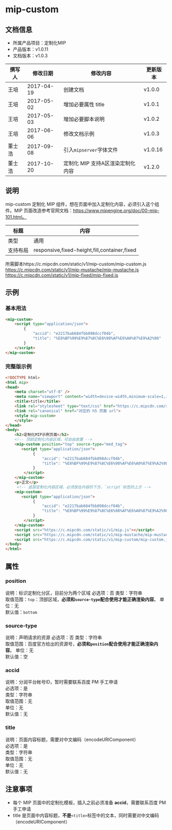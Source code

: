 # mip-custom

## 文档信息

- 所属产品项目：定制化MIP
- 产品版本：v1.0.11
- 文档版本：v1.0.3

撰写人|修改日期|修改内容|更新版本
---|---|---|---
王培|2017-04-19|创建文档|v1.0.0
王培|2017-05-02|增加必要属性 title|v1.0.1
王培|2017-05-03|增加必要脚本说明|v1.0.2
王培|2017-06-06|修改文档示例|v1.0.3
董士浩|2017-09-08|引入`mipserver`字体文件|v1.0.16
董士浩|2017-10-20|定制化 MIP 支持A区渲染定制化内容|v1.2.0

## 说明

mip-custom 定制化 MIP 组件，想在页面中加入定制化内容，必须引入这个组件。MIP 页面改造参考官网文档：https://www.mipengine.org/doc/00-mip-101.html。

标题|内容
----|----
类型|通用
支持布局|responsive,fixed-height,fill,container,fixed
所需脚本https://c.mipcdn.com/static/v1/mip-custom/mip-custom.js<br/> https://c.mipcdn.com/static/v1/mip-mustache/mip-mustache.js<br>https://c.mipcdn.com/static/v1/mip-fixed/mip-fixed.js

## 示例

### 基本用法

```html
<mip-custom>
    <script type="application/json">
        {
            "accid": "e2217bab684fbb898dccf04b",
            "title": "%E8%BF%99%E9%87%8C%E6%98%AF%E6%A0%87%E9%A2%98"
        }
    </script>
</mip-custom>
```

### 完整版示例

```html
<!DOCTYPE html>
<html mip>
<head>
    <meta charset="utf-8" />
    <meta name="viewport" content="width=device-width,minimum-scale=1,initial-scale=1" />
    <title>title</title>
    <link rel="stylesheet" type="text/css" href="https://c.mipcdn.com/static/v1/mip.css">
    <link rel="canonical" href="对应的 h5 页面 url">
    <style mip-custom>
    </style>
</head>
<body>
    <h2>定制化MIP示例页面</h2>
    <!-- 顶部定制化内容区域，可自由放置 -->
    <mip-custom position="top" source-type="med_tag">
       <script type="application/json">
            {
                "accid": "e2217bab684fbb898dccf04b",
                "title": "%E8%BF%99%E9%87%8C%E6%98%AF%E6%A0%87%E9%A2%98"
            }
        </script>
    </mip-custom>
    <p>正文</p>
     <!-- 底部定制化内容区域，必须放在内容的下方、`script`标签的上方 -->
    <mip-custom>
       <script type="application/json">
            {
                "accid": "e2217bab684fbb898dccf04b",
                "title": "%E8%BF%99%E9%87%8C%E6%98%AF%E6%A0%87%E9%A2%98"
            }
        </script>
    </mip-custom>
    <script src="https://c.mipcdn.com/static/v1/mip.js"></script>
    <script src="https://c.mipcdn.com/static/v1/mip-mustache/mip-mustache.js"></script>
    <script src="https://c.mipcdn.com/static/v1/mip-custom/mip-custom.js"></script>
</body>
</html>

```

## 属性

### position

说明：标识定制化分区，目前分为两个区域 
必选项：否 
类型：字符串  
取值范围：`top`：顶部区域，**必须和`source-type`配合使用才能正确渲染内容**。
单位：无   
默认值：`bottom`  

### source-type

说明：声明请求的资源 
必选项：否 
类型：字符串  
取值范围：百度官方给出的资源号，**必须和`position`配合使用才能正确渲染内容**。
单位：无   
默认值：空  

### accid

说明：分润平台帐号ID，暂时需要联系百度 PM 手工申请   
必选项：是   
类型：字符串  
取值范围：无  
单位：无   
默认值：无   
 
### title

说明：页面内容标题，需要对中文编码（encodeURIComponent）   
必选项：是   
类型：字符串   
取值范围：无   
单位：无   
默认值：无   

## 注意事项

- 每个 MIP 页面中的定制化模板，插入之前必须准备 **accid**，需要联系百度 PM 手工申请
- title 是页面中内容标题，**不是**`<title>`标签中的文本，同时需要对中文编码（encodeURIComponent） 



